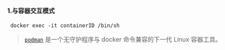 #### 1.与容器交互模式

` docker exec -it containerID /bin/sh`





> [`podman`](https://github.com/containers/podman) 是一个无守护程序与 docker 命令兼容的下一代 Linux 容器工具。


